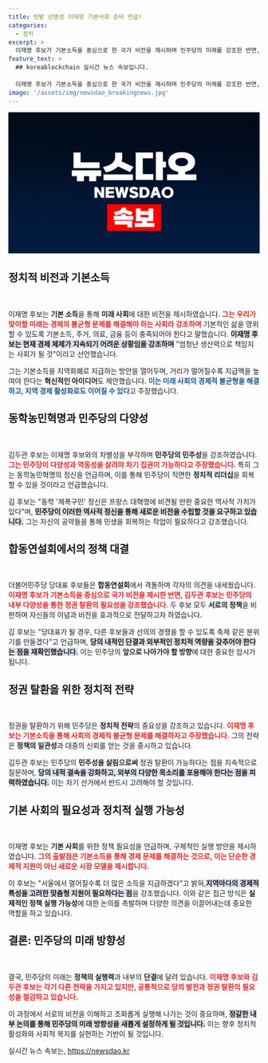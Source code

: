 ```yaml
---
title: 텃밭 선명성 이재명 기본사회 준비 언급!
categories:
  - 정치
excerpt: >
  이재명 후보가 기본소득을 중심으로 한 국가 비전을 제시하며 민주당의 미래를 강조한 반면, 김두관 후보는 민주당의 다양성과 민주성을 살려야 한다고 주장했다. 두 후보의 뚜렷한 정책 대결이 향후 당대표 선거에 큰 영향을 미칠 것으로 보인다. 클릭해 더 알아보세요!
feature_text: >
  ## koreablockchain 실시간 뉴스 속보입니다.

  이재명 후보가 기본소득을 중심으로 한 국가 비전을 제시하며 민주당의 미래를 강조한 반면, 김두관 후보는 민주당의 다양성과 민주성을 살려야 한다고 주장했다. 두 후보의 뚜렷한 정책 대결이 향후 당대표 선거에 큰 영향을 미칠 것으로 보인다. 클릭해 더 알아보세요!
image: '/assets/img/newsdao_breakingnews.jpg'
---
```


<p><img src="/assets/img/newsdao_breakingnews.jpg" alt="koreablockchain 속보" /></p>

<h2 data-ke-size="size26">정치적 비전과 기본소득</h2>

<p data-ke-size="size16">&nbsp;</p>

<p>이재명 후보는 <strong>기본 소득</strong>을 통해 <strong>미래 사회</strong>에 대한 비전을 제시하였습니다. <b><span style="color: #ee2323;">그는 우리가 맞이할 미래는 경제의 불균형 문제를 해결해야 하는 사회라 강조하며</span></b> 기본적인 삶을 영위할 수 있도록 기본소득, 주거, 의료, 금융 등이 충족되어야 한다고 말했습니다. <b><span style="background-color: #21538527;">이재명 후보는 현재 경제 체제가 지속되기 어려운 상황임을 강조하며</span></b> "엄청난 생산력으로 책임지는 사회가 될 것"이라고 선언했습니다.</p>

<p>그는 기본소득을 지역화폐로 지급하는 방안을 열어두며, 거리가 멀어질수록 지급액을 높여야 한다는 <strong>혁신적인 아이디어</strong>도 제안했습니다. <b><span style="color: #1a5490;">이는 미래 사회의 경제적 불균형을 해결하고, 지역 경제 활성화로도 이어질 수 있다</span></b>고 주장했습니다.</p>

<h2 data-ke-size="size26">동학농민혁명과 민주당의 다양성</h2>

<p data-ke-size="size16">&nbsp;</p>

<p>김두관 후보는 이재명 후보와의 차별성을 부각하며 <strong>민주당의 민주성</strong>을 강조하였습니다. <b><span style="color: #ee2323;">그는 민주당이 <strong>다양성과 역동성</strong>을 살려야 차기 집권이 가능하다고 주장했습니다.</span></b> 특히 그는 동학농민혁명의 정신을 언급하며, 이를 통해 민주당이 직면한 <strong>정치적 리더십</strong>을 회복할 수 있을 것이라고 언급했습니다.</p>

<p>김 후보는 "동학 '제폭구민' 정신은 프랑스 대혁명에 비견될 만한 중요한 역사적 가치가 있다"며, <b><span style="background-color: #21538527;">민주당이 이러한 역사적 정신을 통해 새로운 비전을 수립할 것을 요구하고 있습니다.</span></b> 그는 자신의 공약들을 통해 민생을 회복하는 작업이 필요하다고 강조했습니다.</p>

<h2 data-ke-size="size26">합동연설회에서의 정책 대결</h2>

<p data-ke-size="size16">&nbsp;</p>

<p>더불어민주당 당대표 후보들은 <strong>합동연설회</strong>에서 격돌하며 각자의 의견을 내세웠습니다. <b><span style="color: #ee2323;">이재명 후보가 기본소득을 중심으로 국가 비전을 제시한 반면, 김두관 후보는 민주당의 내부 다양성을 통한 정권 탈환의 필요성을 강조했습니다.</span></b> 두 후보 모두 <strong>서로의 정책</strong>을 비판하며 자신들의 이념과 비전을 효과적으로 전달하고자 하였습니다.</p>

<p>김 후보는 "당대표가 될 경우, 다른 후보들과 선의의 경쟁을 할 수 있도록 축제 같은 분위기를 만들겠다"고 언급하며, <b><span style="background-color: #21538527;">당의 내적인 단결과 외부적인 정치적 역량을 갖추어야 한다는 점을 재확인했습니다.</span></b> 이는 민주당의 <strong>앞으로 나아가야 할 방향</strong>에 대한 중요한 암시가 됩니다.</p>

<h2 data-ke-size="size26">정권 탈환을 위한 정치적 전략</h2>

<p data-ke-size="size16">&nbsp;</p>

<p>정권을 탈환하기 위해 민주당은 <strong>정치적 전략</strong>의 중요성을 강조하고 있습니다. <b><span style="color: #ee2323;">이재명 후보는 기본소득을 통해 사회의 <strong>경제적 불균형 문제</strong>를 해결하자고 주장했습니다.</span></b> 그의 전략은 <strong>정책의 일관성</strong>과 대중의 신뢰를 얻는 것을 중시하고 있습니다.</p>

<p>김두관 후보는 민주당의 <strong>민주성을 살림으로써</strong> 정권 탈환이 가능하다는 점을 지속적으로 질문하며, <b><span style="background-color: #21538527;">당의 내적 결속을 강화하고, 외부의 다양한 목소리를 포용해야 한다는 점을 피력하였습니다.</span></b> 이는 차기 선거에서 반드시 고려해야 할 것입니다.</p>

<h2 data-ke-size="size26">기본 사회의 필요성과 정치적 실행 가능성</h2>

<p data-ke-size="size16">&nbsp;</p>

<p>이재명 후보는 <strong>기본 사회</strong>를 위한 정책 필요성을 언급하며, 구체적인 실행 방안을 제시하였습니다. <b><span style="color: #ee2323;">그의 출발점은 기본소득을 통해 경제 문제를 해결하는 것으로, 이는 단순한 경제적 지원이 아닌 새로운 시장 모델을 제시합니다.</span></b> </p>

<p>이 후보는 "서울에서 멀어질수록 더 많은 소득을 지급하겠다"고 밝혀,<b><span style="background-color: #21538527;">지역마다의 경제적 특성을 고려한 맞춤형 지원이 필요하다는 점</span></b>을 강조했습니다. 이와 같은 접근 방식은 <strong>실제적인 정책 실행 가능성</strong>에 대한 논의를 촉발하며 다양한 의견을 이끌어내는데 중요한 역할을 하고 있습니다.</p>

<h2 data-ke-size="size26">결론: 민주당의 미래 방향성</h2>

<p data-ke-size="size16">&nbsp;</p>

<p>결국, 민주당의 미래는 <strong>정책의 실행력</strong>과 내부의 <strong>단결</strong>에 달려 있습니다. <b><span style="color: #ee2323;">이재명 후보와 김두관 후보는 각기 다른 전략을 가지고 있지만, 공통적으로 당의 발전과 정권 탈환의 필요성을 절감하고 있습니다.</span></b></p>

<p>이 과정에서 서로의 비전을 이해하고 조화롭게 실행해 나가는 것이 중요하며, <b><span style="background-color: #21538527;">정갈한 내부 논의를 통해 민주당의 미래 방향성을 새롭게 설정하게 될 것입니다.</span></b> 이는 향후 정치적 활성화와 사회적 복지를 실현하는 기반이 될 것입니다.</p>
실시간 뉴스 속보는, <a href="https://newsdao.kr" rel="dofollow">https://newsdao.kr</a>


